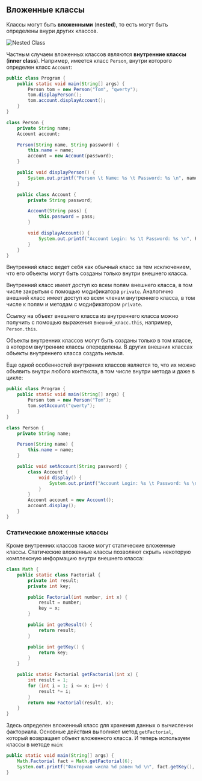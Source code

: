 ## Вложенные классы
Классы могут быть **вложенными** (**nested**), то есть могут быть определены внури других классов.

![Nested Class](../res/img/nested-class.png)

Частным случаем вложенных классов являются **внутренние классы** (**inner class**). Например, имеется класс `Person`, внутри которого определен класс `Account`:
```java
public class Program {
    public static void main(String[] args) {
        Person tom = new Person("Tom", "qwerty");
        tom.displayPerson();
        tom.account.displayAccount();
    }
}

class Person {
    private String name;
    Account account;

    Person(String name, String password) {
        this.name = name;
        account = new Account(password);
    }

    public void displayPerson() {
        System.out.printf("Person \t Name: %s \t Password: %s \n", name, account.password);
    }

    public class Account {
        private String password;

        Account(String pass) {
            this.password = pass;
        }

        void displayAccount() {
            System.out.printf("Account Login: %s \t Password: %s \n", Person.this.name, password);
        }
    }
}
```

Внутренний класс ведет себя как обычный класс за тем исключением, что его объекты могут быть созданы только внутри внешнего класса.

Внутренний класс имеет доступ ко всем полям внешнего класса, в том числе закрытым с помощью модификатора `private`. Аналогично внешний класс имеет доступ ко всем членам внутреннего класса, в том числе к полям и методам с модификатором `private`.

Ссылку на объект внешнего класса из внутреннего класса можно получить с помощью выражения `Внешний_класс.this`, например, `Person.this`.

Объекты внутренних классов могут быть созданы только в том классе, в котором внутренние классы опеределены. В других внешних классах объекты внутреннего класса создать нельзя.

Еще одной особенностей внутренних классов является то, что их можно объявить внутри любого контекста, в том числе внутри метода и даже в цикле:
```java
public class Program {
    public static void main(String[] args) {
        Person tom = new Person("Tom");
        tom.setAccount("qwerty");
    }
}

class Person {
    private String name;

    Person(String name) {
        this.name = name;
    }

    public void setAccount(String password) {
        class Account {
            void display() {
                System.out.printf("Account Login: %s \t Password: %s \n", name, password);
            }
        }
        Account account = new Account();
        account.display();
    }
}
```

### Статические вложенные классы
Кроме внутренних классов также могут статические вложенные классы. Статические вложенные классы позволяют скрыть некоторую комплексную информацию внутри внешнего класса:
```java
class Math {
    public static class Factorial {
        private int result;
        private int key;

        public Factorial(int number, int x) {
            result = number;
            key = x;
        }

        public int getResult() {
            return result;
        }

        public int getKey() {
            return key;
        }
    }

    public static Factorial getFactorial(int x) {
        int result = 1;
        for (int i = 1; i <= x; i++) {
            result *= i;
        }
        return new Factorial(result, x);
    }
}
```

Здесь определен вложенный класс для хранения данных о вычислении факториала. Основные действия выполняет метод `getFactorial`, который возвращает объект вложенного класса. И теперь используем классы в методе `main`:
```java
public static void main(String[] args) {
    Math.Factorial fact = Math.getFactorial(6);
    System.out.printf("Факториал числа %d равен %d \n", fact.getKey(), fact.getResult());
}
```